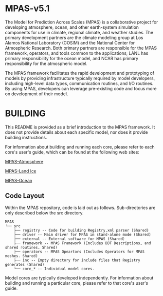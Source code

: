 MPAS-v5.1
====

The Model for Prediction Across Scales (MPAS) is a collaborative project for
developing atmosphere, ocean, and other earth-system simulation components for
use in climate, regional climate, and weather studies. The primary development
partners are the climate modeling group at Los Alamos National Laboratory
(COSIM) and the National Center for Atmospheric Research. Both primary
partners are responsible for the MPAS framework, operators, and tools common to
the applications; LANL has primary responsibility for the ocean model, and NCAR
has primary responsibility for the atmospheric model.

The MPAS framework facilitates the rapid development and prototyping of models
by providing infrastructure typically required by model developers, including
high-level data types, communication routines, and I/O routines. By using MPAS,
developers can leverage pre-existing code and focus more on development of
their model.

BUILDING
========

This README is provided as a brief introduction to the MPAS framework. It does
not provide details about each specific model, nor does it provide building
instructions.

For information about building and running each core, please refer to each
core's user's guide, which can be found at the following web sites:

[MPAS-Atmosphere](http://mpas-dev.github.io/atmosphere/atmosphere_download.html)

[MPAS-Land Ice](http://mpas-dev.github.io/land_ice/download.html)

[MPAS-Ocean](http://mpas-dev.github.io/ocean/releases.html)

Code Layout
----------

Within the MPAS repository, code is laid out as follows. Sub-directories are
only described below the src directory.

	MPAS
	└── src
	    ├── registry -- Code for building Registry.xml parser (Shared)
	    ├── driver -- Main driver for MPAS in stand-alone mode (Shared)
	    ├── external -- External software for MPAS (Shared)
	    ├── framework -- MPAS Framework (Includes DDT Descriptions, and shared routines. Shared)
	    ├── operators -- MPAS Opeartors (Includes Operators for MPAS meshes. Shared)
	    ├── inc -- Empty directory for include files that Registry generates (Shared)
	    └── core_* -- Individual model cores.

Model cores are typically developed independently. For information about
building and running a particular core, please refer to that core's user's
guide.
